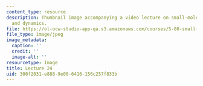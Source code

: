 ```yaml
---
content_type: resource
description: Thumbnail image accompanying a video lecture on small-molecule spectroscopy
  and dynamics.
file: https://ol-ocw-studio-app-qa.s3.amazonaws.com/courses/5-80-small-molecule-spectroscopy-and-dynamics-fall-2008/300f2031e8889e006416156c257f833b_mit5_80f08lec24_th.jpg
file_type: image/jpeg
image_metadata:
  caption: ''
  credit: ''
  image-alt: ''
resourcetype: Image
title: Lecture 24
uid: 300f2031-e888-9e00-6416-156c257f833b
---
```

